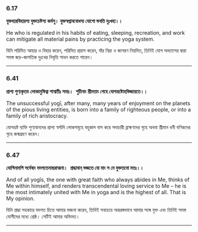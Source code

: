 ### **6.17**

**যুক্তহারবিহারস্য যুক্তচেষ্টস্য কর্মসু।**
**যুক্তস্বপ্নাববোধস্য যোগো ভবতি দুঃখহা।।**

He who is regulated in his habits of eating, sleeping, recreation, and work can mitigate all material pains by practicing the yoga system.

যিনি পরিমিত আহার ও বিহার করেন, পরিমিত প্রয়াস করেন, যাঁর নিদ্রা ও জাগরণ নিয়মিত, তিনিই যোগ অভ্যাসের দ্বারা সমস্ত জড়-জাগতিক দুঃখের নিবৃত্তি সাধন করতে পারেন।

---

### **6.41**

**প্রাপ্য পুণ্যকৃতাং লোকানুষিত্বা শাশ্বতীঃ সমাঃ।** 
**শুচীনাং শ্রীমতাং গেহে যোগভ্রষ্টোহভিজায়তে।।**

The unsuccessful yogī, after many, many years of enjoyment on the planets of the pious living entities, is born into a family of righteous people, or into a family of rich aristocracy.

যোগভ্রষ্ট ব্যক্তি পুণ্যবানদের প্রাপ্য স্বর্গাদি লোকসমূহে বহুকাল বাস করে সদাচারী ব্রাহ্মণদের গৃহে অথবা শ্রীমান ধনী বণিকদের গৃহে জন্মগ্রহণ করেন।

---

### **6.47**

**যোগিনামপি সর্বেষাং মদগতেনান্তরাত্মনা।** 
**শ্রদ্ধাবান্ ভজতে যো মাং স মে যুক্ততমো মতঃ।।**

And of all yogīs, the one with great faith who always abides in Me, thinks of Me within himself, and renders transcendental loving service to Me – he is the most intimately united with Me in yoga and is the highest of all. That is My opinion.

যিনি শ্রদ্ধা সহকারে মদগত চিত্তে আমার ভজনা করেন, তিনিই সবচেয়ে অন্তরঙ্গভাবে আমার সঙ্গে যুক্ত এবং তিনিই সমস্ত যোগীদের মধ্যে শ্রেষ্ঠ। সেটিই আমার অভিমত।

---